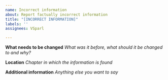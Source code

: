 ```yaml
---
name: Incorrect information
about: Report factually incorrect information
title: "[INCORRECT INFORMATION]"
labels: ''
assignees: VSparl

---
```


**What needs to be changed**
*What was it before, what should it be changed to and why?*

**Location**
*Chapter in which the information is found*

**Additional information**
*Anything else you want to say*
